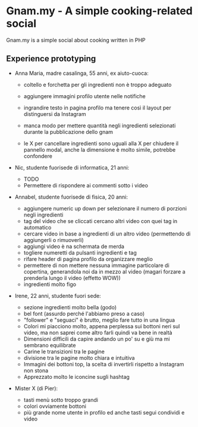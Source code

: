 # Gnam.my - A simple cooking-related social

Gnam.my is a simple social about cooking written in PHP

## Experience prototyping

- Anna Maria, madre casalinga, 55 anni, ex aiuto-cuoca:
  
  - coltello e forchetta per gli ingredienti non è troppo adeguato
  
  - aggiungere immagini profilo utente nelle notifiche 
  
  - ingrandire testo in pagina profilo ma tenere così il layout per distinguersi da Instagram
  
  - manca modo per mettere quantità negli ingredienti selezionati durante la pubblicazione dello gnam
  
  - le X per cancellare ingredienti sono uguali alla X per chiudere il pannello modal, anche la dimensione è molto simile, potrebbe confondere

- Nic, studente fuorisede di informatica, 21 anni:
  
  - TODO
  - Permettere di rispondere ai commenti sotto i video

- Annabel, studente fuorisede di fisica, 20 anni:
  
  - aggiungere numeric up down per selezionare il numero di porzioni negli ingredienti
  - tag del video che se cliccati cercano altri video con quei tag in automatico
  - cercare video in base a ingredienti di un altro video (permettendo di aggiungerli o rimuoverli)
  - aggiungi video è na schermata de merda
  - togliere numeretti da pulsanti ingredienti e tag
  - rifare header di pagina profilo da organizzare meglio
  - permettere di non mettere nessuna immagine particolare di copertina, generandola noi da in mezzo al video (magari forzare a prenderla lungo il video (effetto WOW))
  - ingredienti molto figo
- Irene, 22 anni, studente fuori sede:
  - sezione ingredienti molto bella (godo)
  - bel font (assurdo perché l'abbiamo preso a caso)
  - "follower" e "seguaci" è brutto, meglio fare tutto in una lingua
  - Colori mi piacciono molto, appena perplessa sui bottoni neri sul video, ma non saprei come altro farli quindi va bene in realtà
  - Dimensioni difficili da capire andando un po' su e giù ma mi sembrano equilibrate
  - Carine le transizioni tra le pagine 
  - divisione tra le pagine molto chiara e intuitiva
  - Immagini dei bottoni top, la scelta di invertirli rispetto a Instagram non stona
  - Apprezzato molto le iconcine sugli hashtag
- Mister X (di Pier):
  - tasti menù sotto troppo grandi
  - colori ovviamente bottoni
  - più grande nome utente in profilo ed anche tasti segui condividi e video
